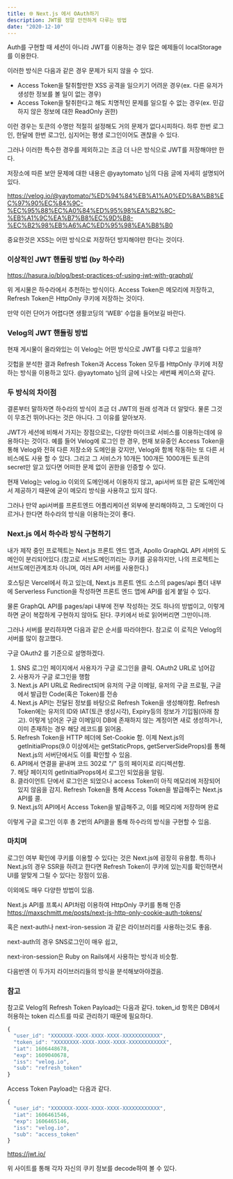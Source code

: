 ```yaml
---
title: 🌐 Next.js 에서 OAuth하기
description: JWT를 정말 안전하게 다루는 방법
date: "2020-12-10"
---
```


Auth를 구현할 때 세션이 아니라 JWT를 이용하는 경우 많은 예제들이 localStorage를 이용한다.

이러한 방식은 다음과 같은 경우 문제가 되지 않을 수 있다.

- Access Token을 탈취할만한 XSS 공격을 일으키기 어려운 경우(ex. 다른 유저가 생성한 정보를 볼 일이 없는 경우)
- Access Token을 탈취한다고 해도 치명적인 문제를 일으킬 수 없는 경우(ex. 민감하지 않은 정보에 대한 ReadOnly 권한)

이런 경우는 토큰의 수명만 적절히 설정해도 거의 문제가 없다시피하다. 하루 한번 로그인, 한달에 한번 로그인, 심지어는 평생 로그인이어도 괜찮을 수 있다.

그러나 이러한 특수한 경우를 제외하고는 조금 더 나은 방식으로 JWT를 저장해야만 한다.

저장소에 따른 보안 문제에 대한 내용은 @yaytomato 님의 다음 글에 자세히 설명되어있다.

https://velog.io/@yaytomato/%ED%94%84%EB%A1%A0%ED%8A%B8%EC%97%90%EC%84%9C-%EC%95%88%EC%A0%84%ED%95%98%EA%B2%8C-%EB%A1%9C%EA%B7%B8%EC%9D%B8-%EC%B2%98%EB%A6%AC%ED%95%98%EA%B8%B0

중요한것은 XSS는 어떤 방식으로 저장하던 방지해야만 한다는 것이다.

### 이상적인 JWT 핸들링 방법 (by 하수라)

https://hasura.io/blog/best-practices-of-using-jwt-with-graphql/

위 게시물은 하수라에서 추천하는 방식이다. Access Token은 메모리에 저장하고, Refresh Token은 HttpOnly 쿠키에 저장하는 것이다.

만약 이런 단어가 어렵다면 생활코딩의 'WEB' 수업을 들어보길 바란다.

### Velog의 JWT 핸들링 방법

현재 게시물이 올라와있는 이 Velog는 어떤 방식으로 JWT를 다루고 있을까?

깃헙을 분석한 결과 Refresh Token과 Access Token 모두를 HttpOnly 쿠키에 저장하는 방식을 이용하고 있다. @yaytomato 님의 글에 나오는 세번째 케이스와 같다.

### 두 방식의 차이점

결론부터 말하자면 하수라의 방식이 조금 더 JWT의 원래 성격과 더 알맞다. 물론 그것이 무조건 뛰어나다는 것은 아니다. 그 이유를 알아보자.

JWT가 세션에 비해서 가지는 장점으로는, 다양한 마이크로 서비스를 이용하는데에 유용하다는 것이다. 예를 들어 Velog에 로그인 한 경우, 현재 보유중인 Access Token을 통해 Velog와 전혀 다른 저장소와 도메인을 갖지만, Velog와 함께 작동하는 또 다른 서비스에도 사용 할 수 있다. 그리고 그 서비스가 10개든 100개든 1000개든 토큰의 secret만 알고 있다면 어떠한 문제 없이 권한을 인증할 수 있다.

현재 Velog는 velog.io 이외의 도메인에서 이용하지 않고, api서버 또한 같은 도메인에서 제공하기 때문에 굳이 메모리 방식을 사용하고 있지 않다.

그러나 만약 api서버를 프론트엔드 어플리케이션 외부에 분리해야하고, 그 도메인이 다르거나 한다면 하수라의 방식을 이용하는것이 좋다.

### Next.js 에서 하수라 방식 구현하기

내가 제작 중인 프로젝트는 Next.js 프론트 엔드 앱과, Apollo GraphQL API 서버의 도메인이 분리되어있다.(참고로 서브도메인끼리는 쿠키를 공유하지만, 나의 프로젝트는 서브도메인관계조차 아니며, 여러 API 서버를 사용한다.)

호스팅은 Vercel에서 하고 있는데, Next.js 프론트 엔드 소스의 pages/api 폴더 내부에 Serverless Function을 작성하면 프론트 엔드 앱에 API를 쉽게 붙일 수 있다.

물론 GraphQL API를 pages/api 내부에 전부 작성하는 것도 하나의 방법이고, 이렇게 하면 굳이 복잡하게 구현하지 않아도 된다. 쿠키에서 바로 읽어버리면 그만이니까.

그러나 서버를 분리하자면 다음과 같은 순서를 따라야한다. 참고로 이 로직은 Velog의 서버를 많이 참고했다.

구글 OAuth2 를 기준으로 설명하겠다.

1. SNS 로그인 페이지에서 사용자가 구글 로그인을 클릭. OAuth2 URL로 넘어감
2. 사용자가 구글 로그인을 행함
3. Next.js API URL로 Redirect되며 유저의 구글 이메일, 유저의 구글 프로필, 구글에서 발급한 Code(혹은 Token)를 전송
4. Next.js API는 전달된 정보를 바탕으로 Refresh Token을 생성해야함. Refresh Token에는 유저의 ID와 IAT(토큰 생성시각), Expiry등의 정보가 기입됨(아래 참고). 이렇게 넘어온 구글 이메일이 DB에 존재하지 않는 계정이면 새로 생성하거나, 이미 존재하는 경우 해당 레코드를 읽어옴.
5. Refresh Token을 HTTP 헤더에 Set-Cookie 함. 이제 Next.js의 getInitialProps(9.0 이상에서는 getStaticProps, getServerSideProps)를 통해 Next.js의 서버단에서도 이를 확인할 수 있음.
6. API에서 연결을 끝내며 코드 302로 "/" 등의 페이지로 리디렉션함.
7. 해당 페이지의 getInitialProps에서 로그인 되었음을 알림.
8. 클라이언트 단에서 로그인은 되었으나 access Token이 아직 메모리에 저장되어 있지 않음을 감지. Refresh Token을 통해 Access Token을 발급해주는 Next.js API를 콜.
9. Next.js의 API에서 Access Token을 발급해주고, 이를 메모리에 저장하며 완료

이렇게 구글 로그인 이후 총 2번의 API콜을 통해 하수라의 방식을 구현할 수 있음.

### 마치며

로그인 여부 확인에 쿠키를 이용할 수 있다는 것은 Next.js에 굉장히 유용함. 특히나 Next.js의 경우 SSR을 하려고 한다면 Refresh Token이 쿠키에 있는지를 확인하면서 UI를 알맞게 그릴 수 있다는 장점이 있음.

이외에도 매우 다양한 방법이 있음.

Next.js API를 프록시 API처럼 이용하여 HttpOnly 쿠키를 통해 인증
https://maxschmitt.me/posts/next-js-http-only-cookie-auth-tokens/

혹은 next-auth나 next-iron-session 과 같은 라이브러리를 사용하는것도 좋음.

next-auth의 경우 SNS로그인이 매우 쉽고,

next-iron-session은 Ruby on Rails에서 사용하는 방식과 비슷함.

다음번엔 이 두가지 라이브러리들의 방식을 분석해보아야겠음.

### 참고

참고로 Velog의 Refresh Token Payload는 다음과 같다. token_id 항목은 DB에서 허용하는 token 리스트를 따로 관리하기 때문에 필요하다.

```jsx
{
  "user_id": "XXXXXXX-XXXX-XXXX-XXXX-XXXXXXXXXXXX",
  "token_id": "XXXXXXXX-XXXX-XXXX-XXXX-XXXXXXXXXXXX",
  "iat": 1606448678,
  "exp": 1609040678,
  "iss": "velog.io",
  "sub": "refresh_token"
}
```

Access Token Payload는 다음과 같다.

```jsx
{
  "user_id": "XXXXXXX-XXXX-XXXX-XXXX-XXXXXXXXXXXX",
  "iat": 1606461546,
  "exp": 1606465146,
  "iss": "velog.io",
  "sub": "access_token"
}
```

https://jwt.io/

위 사이트를 통해 각자 자신의 쿠키 정보를 decode하여 볼 수 있다.
